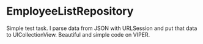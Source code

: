 # EmployeeListRepository

Simple test task. I parse data from JSON with URLSession and put that data to UICollectionView. Beautiful and simple code on VIPER. 
